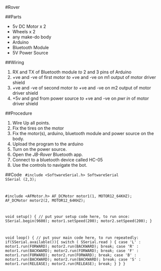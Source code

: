 #Rover

##Parts

- 5v DC Motor x 2
- Wheels x 2 
- any make-do body
- Arduino
- Bluetooth Module
- 5V Power Source

##Wiring

1. RX and TX of Bluetooth module *to* 2 and 3 pins of Arduino
2. +ve and -ve of first motor *to* +ve and -ve on m1 output of motor driver shield
3. +ve and -ve of second motor *to* +ve and -ve on m2 output of motor driver shield
4. +5v and gnd from power source *to* +ve and -ve on _pwr in_ of motor driver shield

##Procedure

1. Wire Up all points.
2. Fix the tires on the motor
3. Fix the motor(s), arduino, bluetooth module and power source on the body.
4. Upload the program to the arduino
5. Turn on the power source.
6. Open the _JB-Rover_ Bluetooth app.
7. Connect to a bluetooth device called HC-05
8. Use the controls to navigate the bot.

##Code
<code>
#include <SoftwareSerial.h>
SoftwareSerial SSerial (2,3);

#include <AFMotor.h>
AF_DCMotor motor1(1, MOTOR12_64KHZ);
AF_DCMotor motor2(2, MOTOR12_64KHZ);

void setup() {
  // put your setup code here, to run once:
  SSerial.begin(9600);
  motor1.setSpeed(200);
  motor2.setSpeed(200);
}

void loop() {
  // put your main code here, to run repeatedly:
  if(SSerial.available()){
    switch ( SSerial.read ) {
      case 'L' :
        motor1.run(FORWARD);
        motor2.run(BACKWARD);
      break;
      case 'R' :
        motor1.run(BACKWARD);
        motor2.run(FORWARD);
      break;
      case 'F' :
        motor1.run(FORWARD);
        motor2.run(FORWARD);
      break;
      case 'B' :
        motor1.run(BACKWARD);
        motor2.run(BACKWARD);
      break;
      case 'S' :
        motor1.run(RELEASE);
        motor2.run(RELEASE);
      break;
    }
  }
}
</code>